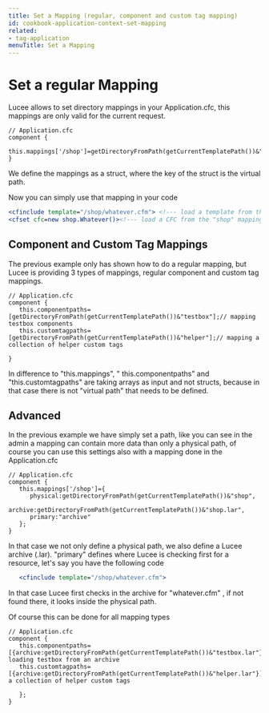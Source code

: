 ```yaml
---
title: Set a Mapping (regular, component and custom tag mapping)
id: cookbook-application-context-set-mapping
related:
- tag-application
menuTitle: Set a Mapping
---
```


# Set a regular Mapping #

Lucee allows to set directory mappings in your Application.cfc, this mappings are only valid for the current request.

```cfs
// Application.cfc
component {
    this.mappings['/shop']=getDirectoryFromPath(getCurrentTemplatePath())&"shop";
}
```

We define the mappings as a struct, where the key of the struct is the virtual path.

Now you can simply use that mapping in your code

```coldfusion
<cfinclude template="/shop/whatever.cfm"> <!--- load a template from the "shop" mapping --->
<cfset cfc=new shop.Whatever()><!--- load a CFC from the "shop" mapping (see also "this.componentpaths" for handling components)  --->
```

## Component and Custom Tag  Mappings ##

The previous example only has shown how to do a regular mapping, but Lucee is providing 3 types of mappings, regular component and custom tag mappings.

```cfs
// Application.cfc
component {
   this.componentpaths=[getDirectoryFromPath(getCurrentTemplatePath())&"testbox"];// mapping testbox components
   this.customtagpaths=[getDirectoryFromPath(getCurrentTemplatePath())&"helper"];// mapping a collection of helper custom tags

}
```

In difference to "this.mappings", " this.componentpaths" and "this.customtagpaths" are taking arrays as input and not structs, because in that case there is not "virtual path" that needs to be defined.

## Advanced ##

In the previous example we have simply set a path, like you can see in the admin a mapping can contain more data than only a physical path, of course you can use this settings also with a mapping done in the Application.cfc

```cfs
// Application.cfc
component {
   this.mappings['/shop']={
      physical:getDirectoryFromPath(getCurrentTemplatePath())&"shop",
      archive:getDirectoryFromPath(getCurrentTemplatePath())&"shop.lar",
      primary:"archive"
   };
}
```

In that case we not only define a physical path, we also define a Lucee archive (.lar). "primary" defines where Lucee is checking first for a resource, let's say you have the following code

```coldfusion
   <cfinclude template="/shop/whatever.cfm">
```

In that case Lucee first checks in the archive for "whatever.cfm" , if not found there, it looks inside the physical path.

Of course this can be done for all mapping types

```cfs
// Application.cfc
component {
   this.componentpaths=[{archive:getDirectoryFromPath(getCurrentTemplatePath())&"testbox.lar"}];// loading testbox from an archive
   this.customtagpaths=[{archive:getDirectoryFromPath(getCurrentTemplatePath())&"helper.lar"}];// a collection of helper custom tags

   };
}
```
